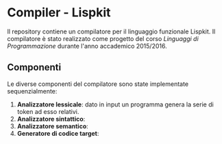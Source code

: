 # Compiler - Lispkit

Il repository contiene un compilatore per il
linguaggio funzionale Lispkit.
Il compilatore è stato realizzato come progetto del corso
*Linguaggi di Programmazione* durante l'anno accademico 2015/2016.

## Componenti

Le diverse componenti del compilatore sono state implementate
sequenzialmente:  
1. **Analizzatore lessicale**: dato in input un programma genera la serie di token ad esso relativi.  
2. **Analizzatore sintattico**:  
3. **Analizzatore semantico**:  
4. **Generatore di codice target**:  
